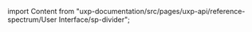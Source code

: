 
import Content from "uxp-documentation/src/pages/uxp-api/reference-spectrum/User Interface/sp-divider";

<Content query="product=photoshop"/>
